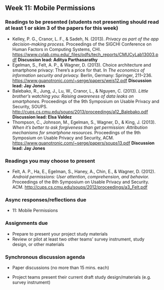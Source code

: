 ## Week 11: Mobile Permissions

### Readings to be presented (students not presenting should read at least 1 or skim 3 of the papers for this week) 

  - Kelley, P. G., Cranor, L. F., & Sadeh, N. (2013). *Privacy as part of the app decision*-*making process.* Proceedings of the SIGCHI Conference on Human Factors in Computing Systems, CHI.  <https://www.cylab.cmu.edu/_files/pdfs/tech_reports/CMUCyLab13003.pdf>  **Discussion lead: Aditya Parthasarathy**
  - Egelman, S., Felt, A. P., & Wagner, D. (2013). Choice architecture and smartphone privacy: There’s a price for that. In *The economics of information security and privacy.* Berlin, Germany: Springer, 211–236. <https://www.guanotronic.com/~serge/papers/weis12.pdf> **Discussion lead: Jay Jones**
  - Balebako, R., Jung, J., Lu, W., Cranor, L., & Nguyen, C. (2013). *Little brother’s watching you: Raising awareness of data leaks on smartphones.* Proceedings of the 9th Symposium on Usable Privacy and Security, SOUPS. <http://cups.cs.cmu.edu/soups/2013/proceedings/a12_Balebako.pdf>  **Discussion lead: Elsa Valdez**
  - Thompson, C., Johnson, M., Egelman, S., Wagner, D., & King, J. (2013). *When it’s better to ask forgiveness than get permission: Attribution mechanisms for smartphone resources.* Proceedings of the 9th Symposium on Usable Privacy and Security, ACM. <https://www.guanotronic.com/~serge/papers/soups13.pdf>  **Discussion lead: Jay Jones**

### Readings you may choose to present

  - Felt, A. P., Ha, E., Egelman, S., Haney, A., Chin, E., & Wagner, D. (2012). *Android permissions: User attention, comprehension, and behavior.* Proceedings of the 8th Symposium on Usable Privacy and Security. ACM. <http://cups.cs.cmu.edu/soups/2012/proceedings/a3_Felt.pdf>

### Async responses/reflections due

  - 11: Mobile Permissions


### Assignments due

  - Prepare to present your project study materials
  - Review or pilot at least two other teams’ survey instrument, study design, or other materials


### Synchronous discussion agenda

  - Paper discussions (no more than 15 mins. each)

  - Project teams present their current draft study design/materials (e.g. survey instrument)

